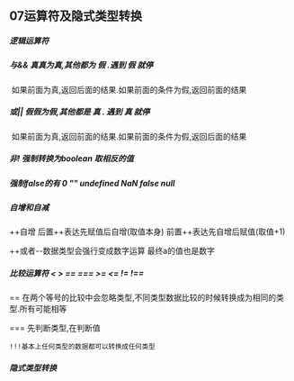## 07运算符及隐式类型转换

##### 	逻辑运算符

##### 与&&	真真为真,其他都为 假 .遇到   假   就停

​	如果前面为真,返回后面的结果.如果前面的条件为假,返回前面的结果

##### 或||	假假为假,其他都是 真 . 遇到   真   就停	

​	如果前面为真,返回前面的结果.如果前面的条件为假,返回后面的结果

##### 非!       强制转换为boolean   取相反的值



##### 强制false的有 0     "" 	undefined 	 NaN    	false    	null     



##### 自增和自减

++自增		后置++表达先赋值后自增(取值本身)		前置++表达先自增后赋值(取值+1)

++或者--数据类型会强行变成数字运算   最终a的值也是数字



##### 比较运算符 	<  >   ==  ===    >=   <=   !=   !==

== 	在两个等号的比较中会忽略类型,不同类型数据比较的时候转换成为相同的类型.所有可能相等

===  先判断类型,在判断值

 	!!!基本上任何类型的数据都可以转换成任何类型

##### 隐式类型转换

​	